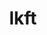 ---
permalink: /engineering/projects/lkft/
statsAvailable: sub-projects
sub_projects:
- project_email: lkft-remote-lab
  project_link_name: lkft-remote-lab
  project_maintainers: ''
  project_name: lkft-remote-lab
  project_patches_url: http://patches.linaro.org/api/projects/238/?format=json
  project_scm_url: ''
  project_url: https://github.com/Linaro/lkft-remote-lab
- project_email: lkft-tools
  project_link_name: lkft-tools
  project_maintainers: ''
  project_name: lkft-tools
  project_patches_url: http://patches.linaro.org/api/projects/244/?format=json
  project_scm_url: ''
  project_url: https://github.com/Linaro/lkft-tools/
- project_email: lkft-website
  project_link_name: lkft-website
  project_maintainers: ''
  project_name: lkft-website
  project_patches_url: http://patches.linaro.org/api/projects/237/?format=json
  project_scm_url: ''
  project_url: https://github.com/Linaro/lkft-website
title: lkft
---